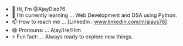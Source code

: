 - 👋 Hi, I’m @AjayDiaz76
- 🌱 I’m currently learning ... Web Development and DSA using Python.
- 📫 How to reach me ... [LinkedIn : www.linkedin.com/in/ajays76]
- 😄 Pronouns: ... Ajay/He/Him
- ⚡ Fun fact: ... Always ready to explore new things.
